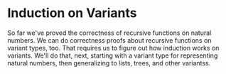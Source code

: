 # Induction on Variants

So far we've proved the correctness of recursive functions on natural numbers.
We can do correctness proofs about recursive functions on variant
types, too.  That requires us to figure out how induction works on
variants.  We'll do that, next, starting with a variant type for
representing natural numbers, then generalizing to lists, trees,
and other variantss.
